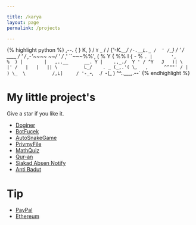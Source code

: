 ```yaml
---

title: /karya
layout: page
permalink: /projects

---
```

{% highlight python %}
                           ,--.
                          {    }
                          K,   }
                         /  `Y`
                    _   /   /
                   {_'-K.__/
                     `/-.__L._
                     /  ' /`\_}
                    /  ' / 
            ____   /  ' /
     ,-'~~~~    ~~/  ' /_
   ,'             ``~~~%%',
  (                     %  Y
 {                      %% I
{      -                 %  `.
|       ',                %  )
|        |   ,..__      __. Y
|    .,_./  Y ' / ^Y   J   )|
\           |' /   |   |   ||
 \          L_/    . _ (_,.'(
  \,   ,      ^^""' / |      )
    \_  \          /,L]     /
      '-_`-,       ` `   ./`
         `-(_            )
             ^^\..___,.--`
{% endhighlight %}
# My little project's

Give a star if you like it.
- [Doginer](https://github.com/iqbal-hanafi/Doginer)
- [BotFucek](https://github.com/iqbal-hanafi/BotFucek)
- [AutoSnakeGame](https://github.com/iqbal-hanafi/AutoSnakeGame)
- [PrivmyFile](https://github.com/iqbal-hanafi/PrivmyFile)
- [MathQuiz](https://github.com/iqbal-hanafi/MathQuiz)
- [Qur-an](https://github.com/iqbal-hanafi/Qur-an)
- [Siakad Absen Notify](https://github.com/iqbal-hanafi/siakad-abzen-notify)
- [Anti Badut](https://github.com/iqbal-hanafi/AntiBadut)

# Tip
- [PayPal](https://paypal.me/ikbalRdmc)
- [Ethereum](https://etherscan.io/address/0x133757c744ADbbC411A90Ec2BA7CdF6DEBC512E6)

